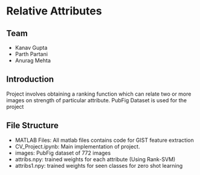 # Relative Attributes

## Team
* Kanav Gupta
* Parth Partani
* Anurag Mehta


## Introduction

Project involves obtaining a ranking function which can relate two or more images on strength of particular attribute. PubFig Dataset is used for the project 

## File Structure

* MATLAB Files: All matlab files contains code for GIST feature extraction
* CV_Project.ipynb: Main implementation of project.
* images: PubFig dataset of 772 images
* attribs.npy: trained weights for each attribute (Using Rank-SVM)
* attribs1.npy: trained weights for seen classes for zero shot learning
